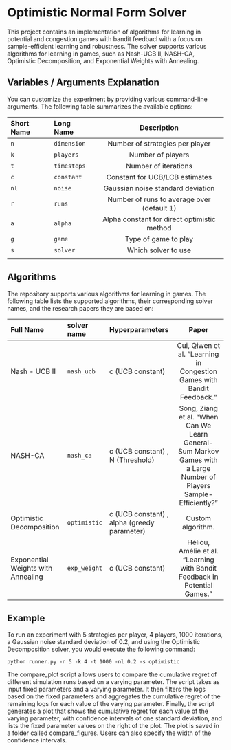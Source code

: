 # Optimistic Normal Form Solver

This project contains an implementation of algorithms for learning in potential and congestion games with bandit feedbacl with a focus on sample-efficient learning and robustness. The solver supports various algorithms for learning in games, such as Nash-UCB II, NASH-CA, Optimistic Decomposition, and Exponential Weights with Annealing.


## Variables / Arguments Explanation

You can customize the experiment by providing various command-line arguments. The following table summarizes the available options:

| Short Name | Long Name    |                 Description                 |
|:-----------|:-------------|:-------------------------------------------:|
| `n`        | `dimension`  |       Number of strategies per player       |
| `k`        | `players`    |              Number of players              |
| `t`        | `timesteps`  |            Number of iterations             |
| `c`        | `constant`   |       Constant for UCB/LCB estimates        |
| `nl`       | `noise`      |      Gaussian noise standard deviation      |
| `r`        | `runs`       | Number of runs to average over (default 1)  |
| `a`        | `alpha`      | Alpha constant for direct optimistic method |
| `g`        | `game`       |            Type of game to play             |
| `s`        | `solver`     |             Which solver to use             |
|||

## Algorithms 

The repository supports various algorithms for learning in games. The following table lists the supported algorithms, their corresponding solver names, and the research papers they are based on:



| Full Name                          | solver name  | Hyperparameters                              |                                                        Paper                                                        |
|:-----------------------------------|:-------------|:---------------------------------------------|:-------------------------------------------------------------------------------------------------------------------:|
| Nash - UCB II                      | `nash_ucb`   | c (UCB constant)                             |                       Cui, Qiwen et al. “Learning in Congestion Games with Bandit Feedback.”                        |
| NASH-CA                            | `nash_ca`    | c (UCB constant)  , N  (Threshold)                            | Song, Ziang et al. “When Can We Learn General-Sum Markov Games with a Large Number of Players Sample-Efficiently?”  |
| Optimistic Decomposition           | `optimistic` | c (UCB constant) , alpha  (greedy parameter) |                                                  Custom algorithm.                                                  |
| Exponential Weights with Annealing | `exp_weight` | c (UCB constant)            |                      Héliou, Amélie et al. “Learning with Bandit Feedback in Potential Games.”                      |


## Example 


To run an experiment with 5 strategies per player, 4 players, 1000 iterations, a Gaussian noise standard deviation of 0.2, and using the Optimistic Decomposition solver, you would execute the following command:

````
python runner.py -n 5 -k 4 -t 1000 -nl 0.2 -s optimistic
````

The compare_plot script allows users to compare the cumulative regret of different simulation runs based on a varying parameter. 
The script takes as input fixed parameters and a varying parameter. 
It then filters the logs based on the fixed parameters and aggregates the cumulative regret of the remaining logs for each value of the varying parameter. 
Finally, the script generates a plot that shows the cumulative regret for each value of the varying parameter, with confidence intervals of one standard deviation, and lists the fixed parameter values on the right of the plot. 
The plot is saved in a folder called compare_figures. Users can also specify the width of the confidence intervals.
